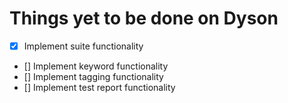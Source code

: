 Things yet to be done on Dyson
==============================
- [x] Implement suite functionality
- [] Implement keyword functionality
- [] Implement tagging functionality
- [] Implement test report functionality
